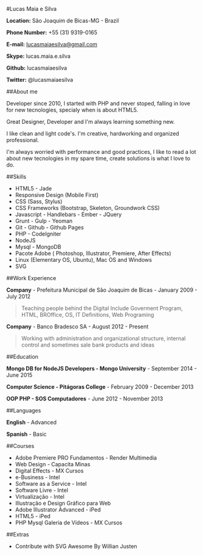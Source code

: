 #Lucas Maia e Silva

**Location:** São Joaquim de Bicas-MG - Brazil

**Phone Number:** +55 (31) 9319-0165

**E-mail:** lucasmaiaesilva@gmail.com

**Skype:** lucas.maia.e.silva

**Github:** lucasmaiaesilva

**Twitter:** @lucasmaiaesilva

##About me

Developer since 2010, I started with PHP and never stoped, falling in love for new tecnologies, specialy when is about HTML5.

Great Designer, Developer and I'm always learning something new.

I like clean and light code's. I'm creative, hardworking and organized professional.

I'm always worried with performance and good practices, I like to read a lot about new tecnologies in my spare time, create solutions is what I love to do.


##Skills

* HTML5 - Jade 
* Responsive Design (Mobile First)
* CSS (Sass, Stylus)
* CSS Frameworks (Bootstrap, Skeleton, Groundwork CSS)
* Javascript - Handlebars - Ember - JQuery
* Grunt - Gulp - Yeoman
* Git - Github - Github Pages
* PHP - CodeIgniter
* NodeJS
* Mysql - MongoDB
* Pacote Adobe ( Photoshop, Illustrator, Premiere, After Effects)
* Linux (Elementary OS, Ubuntu), Mac OS and Windows
* SVG

##Work Experience

**Company** - Prefeitura Municipal de São Joaquim de Bicas - January 2009 - July 2012

> Teaching people behind the Digital Include Goverment Program, HTML, BROffice, OS, IT Definitions, Web Programing 

**Company** - Banco Bradesco SA - August 2012 - Present

> Working with administration and organizational structure, internal control and sometimes sale bank products and ideas

##Education

**Mongo DB for NodeJS Developers - Mongo University** - September 2014 - June 2015

**Computer Science - Pitágoras College** - February 2009 - December 2013

**OOP PHP - SOS Computadores** - June 2012 - November 2013

##Languages

**English** - Advanced

**Spanish** - Basic

##Courses

* Adobe Premiere PRO Fundamentos - Render Multimedia
* Web Design - Capacita Minas
* Digital Effects - MX Cursos
* e-Business - Intel
* Software as a Service - Intel
* Software Livre - Intel
* Virtualização - Intel
* Illustração e Design Gráfico para Web
* Adobe Illustrator Advanced - iPed
* HTML5 - iPed
* PHP Mysql Galeria de Vídeos - MX Cursos

##Extras

* Contribute with SVG Awesome By Willian Justen







